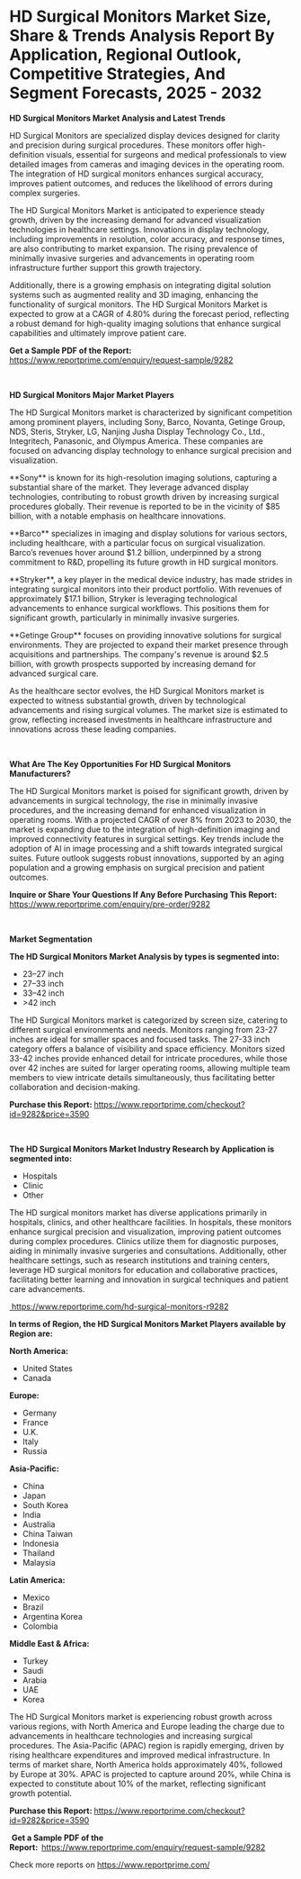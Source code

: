 <p><h1>HD Surgical Monitors Market Size, Share & Trends Analysis Report By Application, Regional Outlook, Competitive Strategies, And Segment Forecasts, 2025 - 2032</h1></p><p><strong>HD Surgical Monitors Market Analysis and Latest Trends</strong></p>
<p><p>HD Surgical Monitors are specialized display devices designed for clarity and precision during surgical procedures. These monitors offer high-definition visuals, essential for surgeons and medical professionals to view detailed images from cameras and imaging devices in the operating room. The integration of HD surgical monitors enhances surgical accuracy, improves patient outcomes, and reduces the likelihood of errors during complex surgeries.</p><p>The HD Surgical Monitors Market is anticipated to experience steady growth, driven by the increasing demand for advanced visualization technologies in healthcare settings. Innovations in display technology, including improvements in resolution, color accuracy, and response times, are also contributing to market expansion. The rising prevalence of minimally invasive surgeries and advancements in operating room infrastructure further support this growth trajectory. </p><p>Additionally, there is a growing emphasis on integrating digital solution systems such as augmented reality and 3D imaging, enhancing the functionality of surgical monitors. The HD Surgical Monitors Market is expected to grow at a CAGR of 4.80% during the forecast period, reflecting a robust demand for high-quality imaging solutions that enhance surgical capabilities and ultimately improve patient care.</p></p>
<p><strong>Get a Sample PDF of the Report:&nbsp;</strong> <a href="https://www.reportprime.com/enquiry/request-sample/9282?utm_campaign=3269&utm_medium=2&utm_source=Github&utm_content=ia&utm_term=20032025&utm_id=hd-surgical-monitors">https://www.reportprime.com/enquiry/request-sample/9282</a></p>
<p>&nbsp;</p>
<p><strong>HD Surgical Monitors Major Market Players</strong></p>
<p><p>The HD Surgical Monitors market is characterized by significant competition among prominent players, including Sony, Barco, Novanta, Getinge Group, NDS, Steris, Stryker, LG, Nanjing Jusha Display Technology Co., Ltd., Integritech, Panasonic, and Olympus America. These companies are focused on advancing display technology to enhance surgical precision and visualization.</p><p>**Sony** is known for its high-resolution imaging solutions, capturing a substantial share of the market. They leverage advanced display technologies, contributing to robust growth driven by increasing surgical procedures globally. Their revenue is reported to be in the vicinity of $85 billion, with a notable emphasis on healthcare innovations.</p><p>**Barco** specializes in imaging and display solutions for various sectors, including healthcare, with a particular focus on surgical visualization. Barco’s revenues hover around $1.2 billion, underpinned by a strong commitment to R&D, propelling its future growth in HD surgical monitors.</p><p>**Stryker**, a key player in the medical device industry, has made strides in integrating surgical monitors into their product portfolio. With revenues of approximately $17.1 billion, Stryker is leveraging technological advancements to enhance surgical workflows. This positions them for significant growth, particularly in minimally invasive surgeries.</p><p>**Getinge Group** focuses on providing innovative solutions for surgical environments. They are projected to expand their market presence through acquisitions and partnerships. The company's revenue is around $2.5 billion, with growth prospects supported by increasing demand for advanced surgical care.</p><p>As the healthcare sector evolves, the HD Surgical Monitors market is expected to witness substantial growth, driven by technological advancements and rising surgical volumes. The market size is estimated to grow, reflecting increased investments in healthcare infrastructure and innovations across these leading companies.</p></p>
<p>&nbsp;</p>
<p><strong>What Are The Key Opportunities For HD Surgical Monitors Manufacturers?</strong></p>
<p><p>The HD Surgical Monitors market is poised for significant growth, driven by advancements in surgical technology, the rise in minimally invasive procedures, and the increasing demand for enhanced visualization in operating rooms. With a projected CAGR of over 8% from 2023 to 2030, the market is expanding due to the integration of high-definition imaging and improved connectivity features in surgical settings. Key trends include the adoption of AI in image processing and a shift towards integrated surgical suites. Future outlook suggests robust innovations, supported by an aging population and a growing emphasis on surgical precision and patient outcomes.</p></p>
<p><strong>Inquire or Share Your Questions If Any Before Purchasing This Report:</strong> <a href="https://www.reportprime.com/enquiry/pre-order/9282?utm_campaign=3269&utm_medium=2&utm_source=Github&utm_content=ia&utm_term=20032025&utm_id=hd-surgical-monitors">https://www.reportprime.com/enquiry/pre-order/9282</a></p>
<p>&nbsp;</p>
<p><strong>Market Segmentation</strong></p>
<p><strong>The HD Surgical Monitors Market Analysis by types is segmented into:</strong></p>
<p><ul><li>23–27 inch</li><li>27–33 inch</li><li>33–42 inch</li><li>>42 inch</li></ul></p>
<p><p>The HD Surgical Monitors market is categorized by screen size, catering to different surgical environments and needs. Monitors ranging from 23-27 inches are ideal for smaller spaces and focused tasks. The 27-33 inch category offers a balance of visibility and space efficiency. Monitors sized 33-42 inches provide enhanced detail for intricate procedures, while those over 42 inches are suited for larger operating rooms, allowing multiple team members to view intricate details simultaneously, thus facilitating better collaboration and decision-making.</p></p>
<p><strong>Purchase this Report:&nbsp;</strong><a href="https://www.reportprime.com/checkout?id=9282&price=3590&utm_campaign=3269&utm_medium=2&utm_source=Github&utm_content=ia&utm_term=20032025&utm_id=hd-surgical-monitors">https://www.reportprime.com/checkout?id=9282&price=3590</a></p>
<p>&nbsp;</p>
<p><strong>The HD Surgical Monitors Market Industry Research by Application is segmented into:</strong></p>
<p><ul><li>Hospitals</li><li>Clinic</li><li>Other</li></ul></p>
<p><p>The HD surgical monitors market has diverse applications primarily in hospitals, clinics, and other healthcare facilities. In hospitals, these monitors enhance surgical precision and visualization, improving patient outcomes during complex procedures. Clinics utilize them for diagnostic purposes, aiding in minimally invasive surgeries and consultations. Additionally, other healthcare settings, such as research institutions and training centers, leverage HD surgical monitors for education and collaborative practices, facilitating better learning and innovation in surgical techniques and patient care advancements.</p></p>
<p><a href="https://www.reportprime.com/hd-surgical-monitors-r9282?utm_campaign=3269&utm_medium=2&utm_source=Github&utm_content=ia&utm_term=20032025&utm_id=hd-surgical-monitors">&nbsp;https://www.reportprime.com/hd-surgical-monitors-r9282</a></p>
<p><strong>In terms of Region, the HD Surgical Monitors Market Players available by Region are:</strong></p>
<p>
    <p> <strong> North America: </strong>
        <ul>
            <li>United States</li>
            <li>Canada</li>
        </ul>
        </p> 
    <p> <strong> Europe: </strong>
        <ul>
            <li>Germany</li>
            <li>France</li>
            <li>U.K.</li>
            <li>Italy</li>
            <li>Russia</li>
        </ul>
        </p> 
    <p> <strong> Asia-Pacific: </strong>
        <ul>
            <li>China</li>
            <li>Japan</li>
            <li>South Korea</li>
            <li>India</li>
            <li>Australia</li>
            <li>China Taiwan</li>
            <li>Indonesia</li>
            <li>Thailand</li>
            <li>Malaysia</li>
        </ul>
        </p> 
    <p> <strong> Latin America: </strong>
        <ul>
            <li>Mexico</li>
            <li>Brazil</li>
            <li>Argentina Korea</li>
            <li>Colombia</li>
        </ul>
        </p> 
    <p> <strong> Middle East & Africa: </strong>
        <ul>
            <li>Turkey</li>
            <li>Saudi</li>
            <li>Arabia</li>
            <li>UAE</li>
            <li>Korea</li>
        </ul>
    </p>
    </p>
<p><p>The HD Surgical Monitors market is experiencing robust growth across various regions, with North America and Europe leading the charge due to advancements in healthcare technologies and increasing surgical procedures. The Asia-Pacific (APAC) region is rapidly emerging, driven by rising healthcare expenditures and improved medical infrastructure. In terms of market share, North America holds approximately 40%, followed by Europe at 30%. APAC is projected to capture around 20%, while China is expected to constitute about 10% of the market, reflecting significant growth potential.</p></p>
<p><strong>Purchase this Report: </strong><a href="https://www.reportprime.com/checkout?id=9282&price=3590&utm_campaign=3269&utm_medium=2&utm_source=Github&utm_content=ia&utm_term=20032025&utm_id=hd-surgical-monitors">https://www.reportprime.com/checkout?id=9282&price=3590</a></p>
<p>&nbsp;<strong>Get a Sample PDF of the Report:&nbsp;&nbsp;</strong><a href="https://www.reportprime.com/enquiry/request-sample/9282?utm_campaign=3269&utm_medium=2&utm_source=Github&utm_content=ia&utm_term=20032025&utm_id=hd-surgical-monitors">https://www.reportprime.com/enquiry/request-sample/9282</a></p>
<p><strong></strong></p>
<p>Check more reports on <a href="https://www.reportprime.com/?utm_campaign=3269&utm_medium=2&utm_source=Github&utm_content=ia&utm_term=20032025&utm_id=hd-surgical-monitors">https://www.reportprime.com/</a></p>